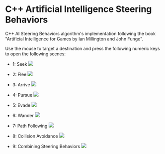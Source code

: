 # C++ Artificial Intelligence Steering Behaviors

C++ AI Steering Behaviors algorithm's implementation following the book "Artificial Intelligence for Games by Ian Millington and John Funge".

Use the mouse to target a destination and press the following numeric keys to open the following scenes:

- 1: Seek
![](seek.gif)

- 2: Flee
![](flee.gif)

- 3: Arrive
![](arrive.gif)

- 4: Pursue
![](pursue.gif)

- 5: Evade
![](evade.gif)

- 6: Wander
![](wander.gif)

- 7: Path Following
![](pathfollowing.gif)

- 8: Collision Avoidance
![](collisionavoidance.gif)

- 9: Combining Steering Behaviors
![](combining.gif)
